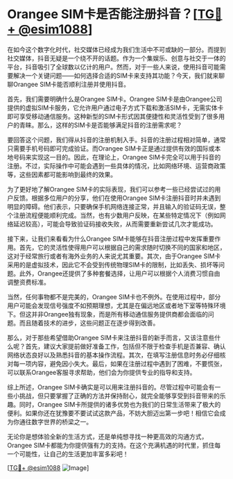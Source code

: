 # Orangee SIM卡是否能注册抖音？[[TG💪+ @esim1088](https://t.me/s/esim1088)]

在如今这个数字化时代，社交媒体已经成为我们生活中不可或缺的一部分。而提到社交媒体，抖音无疑是一个绕不开的话题。作为一个集娱乐、创意与社交于一体的平台，抖音吸引了全球数以亿计的用户。然而，对于一些人来说，使用抖音可能需要解决一个关键问题——如何选择合适的SIM卡来支持其功能？今天，我们就来聊聊Orangee SIM卡能否顺利注册并使用抖音。

首先，我们需要明确什么是Orangee SIM卡。Orangee SIM卡是由Orangee公司提供的虚拟SIM卡服务，它允许用户通过电子方式下载和激活SIM卡，无需实体卡即可享受移动通信服务。这种新型的SIM卡形式因其便捷性和灵活性受到了很多用户的青睐。那么，这样的SIM卡是否能够满足抖音的注册需求呢？

要回答这个问题，我们得从抖音的注册机制入手。抖音的注册过程相对简单，通常只需要手机号码即可完成验证。而Orangee SIM卡正是通过提供有效的国际或本地号码来实现这一目的。因此，在理论上，Orangee SIM卡完全可以用于抖音的注册。不过，实际操作中可能会遇到一些具体的情况，比如网络环境、运营商政策等，这些因素都可能影响到最终的效果。

为了更好地了解Orangee SIM卡的实际表现，我们可以参考一些已经尝试过的用户反馈。根据多位用户的分享，他们在使用Orangee SIM卡注册抖音时并未遇到明显的障碍。他们表示，只要确保手机网络连接正常，并且输入的验证码无误，整个注册流程便能顺利完成。当然，也有少数用户反映，在某些特定情况下（例如网络延迟较高），可能会导致验证码接收失败，从而需要重新尝试几次才能成功。

接下来，让我们来看看为什么Orangee SIM卡能够在抖音注册过程中发挥重要作用。首先，它的灵活性使得用户可以根据自己的需求随时切换不同的国家和地区，这对于经常旅行或者有海外业务的人来说尤其重要。其次，由于Orangee SIM卡采用的是虚拟技术，因此它不会受到传统物理SIM卡的限制，比如丢失、损坏等问题。此外，Orangee还提供了多种套餐选择，让用户可以根据个人消费习惯自由调整资费标准。

当然，任何事物都不是完美的，Orangee SIM卡也不例外。在使用过程中，部分用户可能会发现信号强度不如预期理想，尤其是在偏远地区或者地下室等特殊环境下。但这并非Orangee独有现象，而是所有移动通信服务提供商都会面临的问题。而且随着技术的进步，这些问题正在逐步得到改善。

那么，对于那些希望借助Orangee SIM卡来注册抖音的新手而言，又该注意些什么呢？首先，建议大家提前做好准备工作，包括但不限于检查手机是否兼容、确认网络状态良好以及熟悉抖音的基本操作流程。其次，在填写注册信息时务必仔细核对每一项内容，避免因小失大。最后，如果在注册过程中遇到了困难，不要慌张，可以联系Orangee客服寻求帮助，他们会为你提供专业的指导和支持。

综上所述，Orangee SIM卡确实是可以用来注册抖音的。尽管过程中可能会有一些小挑战，但只要掌握了正确的方法并保持耐心，就完全能够享受到抖音带来的乐趣。同时，Orangee SIM卡所提供的诸多优势也为我们的日常生活带来了极大的便利。如果你还在犹豫要不要试试这款产品，不妨大胆迈出第一步吧！相信它会成为你通往数字世界的桥梁之一。

无论你是想体验全新的生活方式，还是单纯想寻找一种更高效的沟通方式，Orangee SIM卡都能为你提供强有力的支持。在这个充满机遇的时代里，抓住每一个可能性，让自己的生活更加丰富多彩吧！

[[TG💪+ @esim1088](https://t.me/s/esim1088) ![Image](https://i.postimg.cc/4NQfJmqS/Snipaste-2025-05-13-00-14-12.png)]